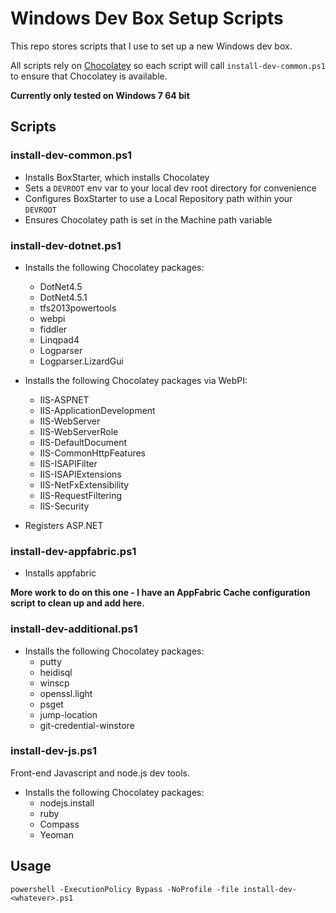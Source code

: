 Windows Dev Box Setup Scripts
==============================

This repo stores scripts that I use to set up a new Windows dev box.

All scripts rely on [Chocolatey](http://chocolatey.org/) so each script will call `install-dev-common.ps1` to ensure that Chocolatey is available.

**Currently only tested on Windows 7 64 bit**

Scripts
----------

### install-dev-common.ps1

+ Installs BoxStarter, which installs Chocolatey
+ Sets a `DEVROOT` env var to your local dev root directory for convenience
+ Configures BoxStarter to use a Local Repository path within your `DEVROOT`
+ Ensures Chocolatey path is set in the Machine path variable

### install-dev-dotnet.ps1

+ Installs the following Chocolatey packages:
    * DotNet4.5 
    * DotNet4.5.1 
    * tfs2013powertools 
    * webpi 
    * fiddler 
    * Linqpad4 
    * Logparser 
    * Logparser.LizardGui

+ Installs the following Chocolatey packages via WebPI:
    * IIS-ASPNET 
    * IIS-ApplicationDevelopment 
    * IIS-WebServer 
    * IIS-WebServerRole 
    * IIS-DefaultDocument 
    * IIS-CommonHttpFeatures 
    * IIS-ISAPIFilter 
    * IIS-ISAPIExtensions 
    * IIS-NetFxExtensibility 
    * IIS-RequestFiltering 
    * IIS-Security

+ Registers ASP.NET

### install-dev-appfabric.ps1

+ Installs appfabric

**More work to do on this one - I have an AppFabric Cache configuration script to clean up and add here.**

### install-dev-additional.ps1

+ Installs the following Chocolatey packages:
    * putty 
    * heidisql 
    * winscp 
    * openssl.light 
    * psget 
    * jump-location
    * git-credential-winstore

### install-dev-js.ps1

Front-end Javascript and node.js dev tools.

+ Installs the following Chocolatey packages:
    * nodejs.install 
    * ruby 
    * Compass 
    * Yeoman

Usage
---------

`powershell -ExecutionPolicy Bypass -NoProfile -file install-dev-<whatever>.ps1`